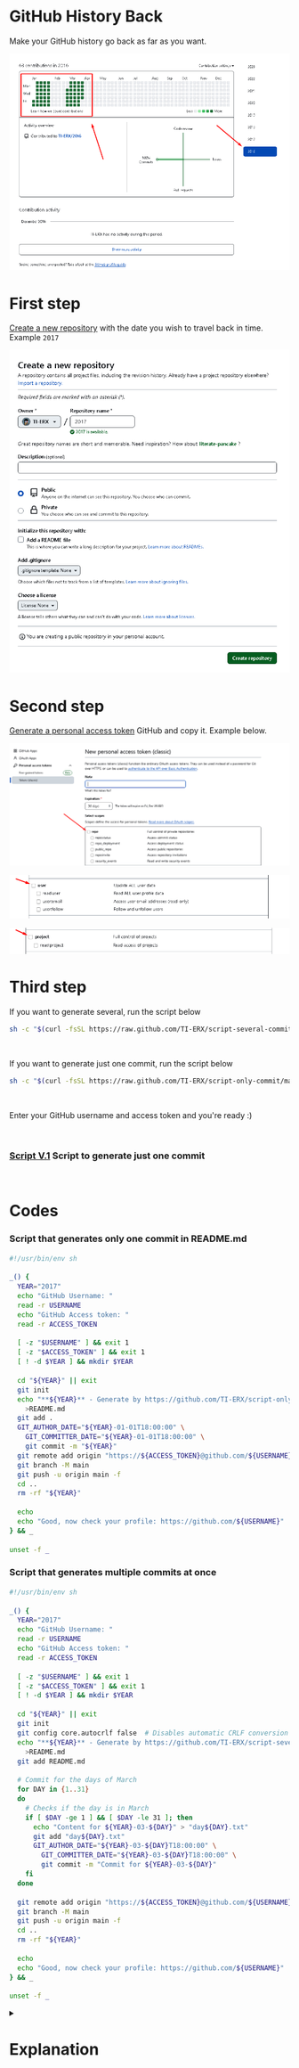 # GitHub History Back

Make your GitHub history go back as far as you want.

![image](IMG/commit-date-green-card.png)

# First step

[Create a new repository](https://github.com/new) with the date you wish to travel back in time. Example `2017`

![image](IMG/date-commit.png)

# Second step

[Generate a personal access token](https://github.com/settings/tokens/new) GitHub and copy it. Example below.

![image](IMG/psw-token-1.png)

![image](IMG/psw-token-2.png)

![image](IMG/psw-token-3.png)

# Third step

If you want to generate several, run the script below

```bash
sh -c "$(curl -fsSL https://raw.github.com/TI-ERX/script-several-commits/master/index.sh)"
```

<br>

If you want to generate just one commit, run the script below

```bash
sh -c "$(curl -fsSL https://raw.github.com/TI-ERX/script-only-commit/master/index.sh)"
```
<br> 

Enter your GitHub username and access token and you're ready :)

<br>

### [Script V.1](https://github.com/TI-ERX/script-only-commit) Script to generate just one commit

<br>

# Codes 

### Script that generates only one commit in README.md

```bash
#!/usr/bin/env sh

_() {
  YEAR="2017"
  echo "GitHub Username: "
  read -r USERNAME
  echo "GitHub Access token: "
  read -r ACCESS_TOKEN

  [ -z "$USERNAME" ] && exit 1
  [ -z "$ACCESS_TOKEN" ] && exit 1  
  [ ! -d $YEAR ] && mkdir $YEAR

  cd "${YEAR}" || exit
  git init
  echo "**${YEAR}** - Generate by https://github.com/TI-ERX/script-only-commit" \
    >README.md
  git add .
  GIT_AUTHOR_DATE="${YEAR}-01-01T18:00:00" \
    GIT_COMMITTER_DATE="${YEAR}-01-01T18:00:00" \
    git commit -m "${YEAR}"
  git remote add origin "https://${ACCESS_TOKEN}@github.com/${USERNAME}/${YEAR}.git"
  git branch -M main
  git push -u origin main -f
  cd ..
  rm -rf "${YEAR}"

  echo
  echo "Good, now check your profile: https://github.com/${USERNAME}"
} && _

unset -f _
```


### Script that generates multiple commits at once

```bash
#!/usr/bin/env sh

_() {
  YEAR="2017"
  echo "GitHub Username: "
  read -r USERNAME
  echo "GitHub Access token: "
  read -r ACCESS_TOKEN

  [ -z "$USERNAME" ] && exit 1
  [ -z "$ACCESS_TOKEN" ] && exit 1  
  [ ! -d $YEAR ] && mkdir $YEAR

  cd "${YEAR}" || exit
  git init
  git config core.autocrlf false  # Disables automatic CRLF conversion on Windows
  echo "**${YEAR}** - Generate by https://github.com/TI-ERX/script-several-commits" \
    >README.md
  git add README.md
  
  # Commit for the days of March
  for DAY in {1..31}
  do
    # Checks if the day is in March
    if [ $DAY -ge 1 ] && [ $DAY -le 31 ]; then
      echo "Content for ${YEAR}-03-${DAY}" > "day${DAY}.txt"
      git add "day${DAY}.txt"
      GIT_AUTHOR_DATE="${YEAR}-03-${DAY}T18:00:00" \
        GIT_COMMITTER_DATE="${YEAR}-03-${DAY}T18:00:00" \
        git commit -m "Commit for ${YEAR}-03-${DAY}"
    fi
  done

  git remote add origin "https://${ACCESS_TOKEN}@github.com/${USERNAME}/${YEAR}.git"
  git branch -M main
  git push -u origin main -f
  cd ..
  rm -rf "${YEAR}"

  echo
  echo "Good, now check your profile: https://github.com/${USERNAME}"
} && _

unset -f _
```

<details>
  <summary><h1> Explanation</h1></summary>
  
## Script that generates only one commit in README.md
This script is designed to create a single commit in a Git repository. It prompts the user for their GitHub username and access token. The script then initializes a Git repository, creates a directory with the specified year (2017 in this case), adds a README.md file with a specific format, commits the changes, adds a remote repository on GitHub, and pushes the commit to the GitHub repository. After completion, the local directory is removed.

## Script that generates multiple commits at once
This script is designed to generate multiple commits in a Git repository. Similar to the previous script, it prompts the user for their GitHub username and access token. It initializes a Git repository, sets a configuration to disable automatic CRLF conversion on Windows, adds a README.md file, and then creates commits for each day in March. The content of each commit is stored in separate text files (day1.txt, day2.txt, etc.). The script then adds a remote repository on GitHub and pushes the commits. After completion, the local directory is removed.

Both scripts provide a link to the user's GitHub profile for verification. The first script generates a single commit, while the second script generates multiple commits, each corresponding to a day in March.

</details>
